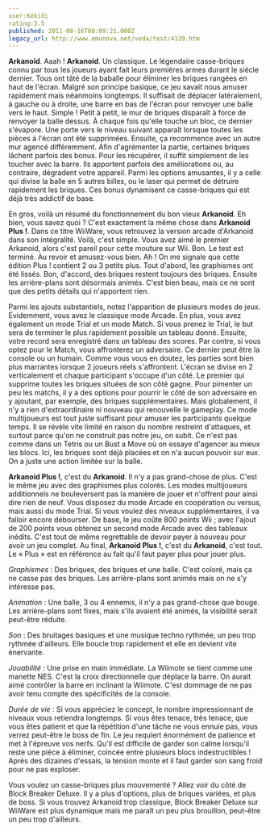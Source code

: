 ```yaml
---
user:Kékidi
rating:3.5
published: 2011-08-16T08:09:21.000Z
legacy_url: http://www.emunova.net/veda/test/4139.htm
---
```

**Arkanoid**. Aaah ! **Arkanoid**. Un classique. Le légendaire casse-briques connu par tous les joueurs ayant fait leurs premières armes durant le siècle dernier. Tous ont tâté de la baballe pour éliminer les briques rangées en haut de l'écran. Malgré son principe basique, ce jeu savait nous amuser rapidement mais néanmoins longtemps. Il suffisait de déplacer latéralement, à gauche ou à droite, une barre en bas de l'écran pour renvoyer une balle vers le haut. Simple ! Petit à petit, le mur de briques disparaît à force de renvoyer la balle dessus. À chaque fois qu'elle touche un bloc, ce dernier s'évapore. Une porte vers le niveau suivant apparaît lorsque toutes les pièces à l'écran ont été supprimées. Ensuite, ça recommence avec un autre mur agencé différemment. Afin d'agrémenter la partie, certaines briques lâchent parfois des bonus. Pour les récupérer, il suffit simplement de les toucher avec la barre. Ils apportent parfois des améliorations ou, au contraire, dégradent votre appareil. Parmi les options amusantes, il y a celle qui divise la balle en 5 autres billes, ou le laser qui permet de détruire rapidement les briques. Ces bonus dynamisent ce casse-briques qui est déjà très addictif de base.  

  

En gros, voilà un résumé du fonctionnement du bon vieux **Arkanoid**. Eh bien, vous savez quoi ? C'est exactement la même chose dans **Arkanoid Plus !**. Dans ce titre WiiWare, vous retrouvez la version arcade d'Arkanoid dans son intégralité. Voilà, c'est simple. Vous avez aimé le premier Arkanoid, alors c'est pareil pour cette mouture sur Wii. Bon. Le test est terminé. Au revoir et amusez-vous bien. Ah ! On me signale que cette édition Plus ! contient 2 ou 3 petits plus. Tout d'abord, les graphismes ont été lissés. Bon, d'accord, des briques restent toujours des briques. Ensuite les arrière-plans sont désormais animés. C'est bien beau, mais ce ne sont que des petits détails qui n'apportent rien.  

  

Parmi les ajouts substantiels, notez l'apparition de plusieurs modes de jeux. Évidemment, vous avez le classique mode Arcade. En plus, vous avez également un mode Trial et un mode Match. Si vous prenez le Trial, le but sera de terminer le plus rapidement possible un tableau donné. Ensuite, votre record sera enregistré dans un tableau des scores. Par contre, si vous optez pour le Match, vous affronterez un adversaire. Ce dernier peut être la console ou un humain. Comme vous vous en doutez, les parties sont bien plus marrantes lorsque 2 joueurs réels s'affrontent. L'écran se divise en 2 verticalement et chaque participant s'occupe d'un côté. Le premier qui supprime toutes les briques situées de son côté gagne. Pour pimenter un peu les matchs, il y a des options pour pourrir le côté de son adversaire en y ajoutant, par exemple, des briques supplémentaires. Mais globalement, il n'y a rien d'extraordinaire ni nouveau qui renouvelle le gameplay. Ce mode multijoueurs est tout juste suffisant pour amuser les participants quelque temps. Il se révèle vite limité en raison du nombre restreint d'attaques, et surtout parce qu'on ne construit pas notre jeu, on subit. Ce n'est pas comme dans un Tetris ou un Bust a Move où on essaye d'agencer au mieux les blocs. Ici, les briques sont déjà placées et on n'a aucun pouvoir sur eux. On a juste une action limitée sur la balle.  

  

**Arkanoid Plus !**, c'est du **Arkanoid**. Il n'y a pas grand-chose de plus. C'est le même jeu avec des graphismes plus colorés. Les modes multijoueurs additionnels ne bouleversent pas la manière de jouer et n'offrent pour ainsi dire rien de neuf. Vous disposez du mode Arcade en coopération ou versus, mais aussi du mode Trial. Si vous voulez des niveaux supplémentaires, il va falloir encore débourser. De base, le jeu coûte 800 points Wii ; avec l'ajout de 200 points vous obtenez un second mode Arcade avec des tableaux inédits. C'est tout de même regrettable de devoir payer à nouveau pour avoir un jeu complet. Au final, **Arkanoid Plus !**, c'est du **Arkanoid**, c'est tout. Le « Plus » est en référence au fait qu'il faut payer plus pour jouer plus.  

  

_Graphismes_ : Des briques, des briques et une balle. C'est coloré, mais ça ne casse pas des briques. Les arrière-plans sont animés mais on ne s'y intéresse pas.  

_Animation_ : Une balle, 3 ou 4 ennemis, il n'y a pas grand-chose que bouge. Les arrière-plans sont fixes, mais s'ils avaient été animés, la visibilité serait peut-être réduite.  

_Son_ : Des bruitages basiques et une musique techno rythmée, un peu trop rythmée d'ailleurs. Elle boucle trop rapidement et elle en devient vite énervante.  

_Jouabilité_ : Une prise en main immédiate. La Wiimote se tient comme une manette NES. C'est la croix directionnelle que déplace la barre. On aurait aimé contrôler la barre en inclinant la Wiimote. C'est dommage de ne pas avoir tenu compte des spécificités de la console.  

_Durée de vie_ : Si vous appréciez le concept, le nombre impressionnant de niveaux vous retiendra longtemps. Si vous êtes tenace, très tenace, que vous êtes patient et que la répétition d'une tâche ne vous ennuie pas, vous verrez peut-être le boss de fin. Le jeu requiert énormément de patience et met à l'épreuve vos nerfs. Qu'il est difficile de garder son calme lorsqu'il reste une pièce à éliminer, coincée entre plusieurs blocs indestructibles ! Après des dizaines d'essais, la tension monte et il faut garder son sang froid pour ne pas exploser.  

  

Vous voulez un casse-briques plus mouvementé ? Allez voir du côté de Block Breaker Deluxe. Il y a plus d'options, plus de briques variées, et plus de boss. Si vous trouvez Arkanoid trop classique, Block Breaker Deluxe sur WiiWare est plus dynamique mais me paraît un peu plus brouillon, peut-être un peu trop d'ailleurs.
